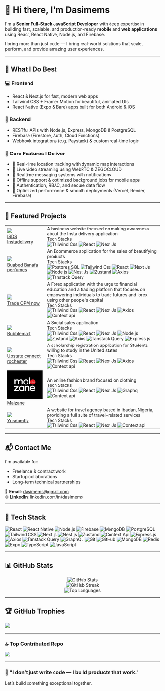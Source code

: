 # 👋 Hi there, I'm Dasimems

I'm a **Senior Full-Stack JavaScript Developer** with deep expertise in building fast, scalable, and production-ready **mobile** and **web applications** using React, React Native, Node.js, and Firebase.

I bring more than just code — I bring real-world solutions that scale, perform, and provide amazing user experiences.

---

## 🚀 What I Do Best

### 💻 Frontend
- React & Next.js for fast, modern web apps
- Tailwind CSS + Framer Motion for beautiful, animated UIs
- React Native (Expo & Bare) apps built for both Android & iOS

### 🧠 Backend
- RESTful APIs with Node.js, Express, MongoDB & PostgreSQL
- Firebase (Firestore, Auth, Cloud Functions)
- Webhook integrations (e.g. Paystack) & custom real-time logic

### 🔧 Core Features I Deliver
- 📍 Real-time location tracking with dynamic map interactions
- 🎥 Live video streaming using WebRTC & ZEGOCLOUD
- 💬 Realtime messaging systems with notifications
- 📲 Offline support & optimized background jobs for mobile apps
- 🔐 Authentication, RBAC, and secure data flow
- 🚀 Optimized performance & smooth deployments (Vercel, Render, Firebase)

---

## 📂 Featured Projects

<table>
  <tr>
    <td><a href="https://instadelivery.org" target="_blank"><img src="https://instadelivery.org/_next/static/media/logo.05c14fa1.svg" width="100%"/> <br /> ISDS Instadelivery</a></td>
    <td>A business website focused on making awareness about the Insta delivery application <br /> Tech Stacks<br /> 
<img src="https://img.shields.io/badge/-Tailwind%20CSS-06B6D4?logo=tailwind-css&logoColor=white&style=flat-square" alt="Tailwind Css" />
<img src="https://img.shields.io/badge/-React-61DAFB?logo=react&logoColor=white&style=flat-square" alt="React" />
<img src="https://img.shields.io/badge/-Next.js-000000?logo=next.js&logoColor=white&style=flat-square" alt="Next Js" /></td>
  </tr>
  <tr>
    <td><a href="https://banafa-94m3w.ondigitalocean.app" target="_blank"><img src="https://banafa-94m3w.ondigitalocean.app/meta_image.png" width="200"/> <br /> Buabed Banafa perfumes</a></td>
    <td>An Ecommerce application for the sales of beautifying products <br /> Tech Stacks<br /> 
      <img src="https://img.shields.io/badge/-PostgreSQL-336791?logo=postgresql&logoColor=white&style=flat-square" alt="Postgres SQL" />
<img src="https://img.shields.io/badge/-Tailwind%20CSS-06B6D4?logo=tailwind-css&logoColor=white&style=flat-square" alt="Tailwind Css" />
<img src="https://img.shields.io/badge/-React-61DAFB?logo=react&logoColor=white&style=flat-square" alt="React" />
<img src="https://img.shields.io/badge/-Next.js-000000?logo=next.js&logoColor=white&style=flat-square" alt="Next Js" />
<img src="https://img.shields.io/badge/-Node.js-339933?logo=node.js&logoColor=white&style=flat-square" alt="Node js" />
<img src="https://img.shields.io/badge/-Nest.js-E1214D?logo=nestjs&logoColor=white&style=flat-square" alt="Nest Js" />
<img src="https://img.shields.io/badge/-Zustand-808080?logo=zustand&logoColor=white&style=flat-square" alt="Zustand" />
<img src="https://img.shields.io/badge/-Axios-373747?logo=axios&logoColor=white&style=flat-square" alt="Axios" />
<img src="https://img.shields.io/badge/-Tanstack%20Query-F05937?logo=reactquery&logoColor=white&style=flat-square" alt="Tanstack Query" />
    </td>
  </tr>
<tr>
    <td><a href="https://www.tradeopmnow.com" target="_blank"><img src="https://www.tradeopmnow.com/_next/image?url=%2F_next%2Fstatic%2Fmedia%2FWhite-color.50975e37.png&w=64&q=75&dpl=dpl_BNa9h23kxBAiSncxYGrcovqFoJLu" width="200"/> <br /> Trade OPM now</a></td>
<td>A Forex application with the urge to financial education and a trading platform that focuses on empowering individuals to trade futures and forex using other people's capital <br /> Tech Stacks<br /> 
<img src="https://img.shields.io/badge/-Tailwind%20CSS-06B6D4?logo=tailwind-css&logoColor=white&style=flat-square" alt="Tailwind Css" />
<img src="https://img.shields.io/badge/-React-61DAFB?logo=react&logoColor=white&style=flat-square" alt="React" />
<img src="https://img.shields.io/badge/-Next.js-000000?logo=next.js&logoColor=white&style=flat-square" alt="Next Js" />
<img src="https://img.shields.io/badge/-Axios-373747?logo=axios&logoColor=white&style=flat-square" alt="Axios" />
<img src="https://img.shields.io/badge/-Context%20Api-61DAFB?logo=react&logoColor=white&style=flat-square" alt="Context api" /></td>
  </tr>
<tr>
    <td><a href="https://www.bubblemart.shop" target="_blank"><img src="https://bubblemart.shop/_next/static/media/logo.1d65f9f8.svg" width="200"/> <br /> Bubblemart</a></td>
<td>A Social sales application <br /> Tech Stacks<br /> 
<img src="https://img.shields.io/badge/-Tailwind%20CSS-06B6D4?logo=tailwind-css&logoColor=white&style=flat-square" alt="Tailwind Css" />
<img src="https://img.shields.io/badge/-React-61DAFB?logo=react&logoColor=white&style=flat-square" alt="React" />
<img src="https://img.shields.io/badge/-Next.js-000000?logo=next.js&logoColor=white&style=flat-square" alt="Next Js" />
<img src="https://img.shields.io/badge/-Node.js-339933?logo=node.js&logoColor=white&style=flat-square" alt="Node js" />
<img src="https://img.shields.io/badge/-Zustand-808080?logo=zustand&logoColor=white&style=flat-square" alt="Zustand" />
<img src="https://img.shields.io/badge/-Axios-373747?logo=axios&logoColor=white&style=flat-square" alt="Axios" />
<img src="https://img.shields.io/badge/-Tanstack%20Query-F05937?logo=reactquery&logoColor=white&style=flat-square" alt="Tanstack Query" />
<img src="https://img.shields.io/badge/-Express.js-FFFFFF?logo=express&logoColor=black&style=flat-square" alt="Express js" /></td>
  </tr>
  <tr>
    <td><a href="https://www.upstateconnectrochester.com/" target="_blank"><img src="https://www.upstateconnectrochester.com/_next/image?url=%2F_next%2Fstatic%2Fmedia%2Ffavicon.95910884.png&w=48&q=75" width="200"/> <br /> Upstate connect rochester</a></td>
<td>A scholarship registration application for Students willing to study in the United states <br /> Tech Stacks<br /> 
<img src="https://img.shields.io/badge/-Tailwind%20CSS-06B6D4?logo=tailwind-css&logoColor=white&style=flat-square" alt="Tailwind Css" />
<img src="https://img.shields.io/badge/-React-61DAFB?logo=react&logoColor=white&style=flat-square" alt="React" />
<img src="https://img.shields.io/badge/-Next.js-000000?logo=next.js&logoColor=white&style=flat-square" alt="Next Js" />
<img src="https://img.shields.io/badge/-Axios-373747?logo=axios&logoColor=white&style=flat-square" alt="Axios" />
<img src="https://img.shields.io/badge/-Context%20Api-61DAFB?logo=react&logoColor=white&style=flat-square" alt="Context api" /></td>
  </tr>
  <tr>
    <td><a href="https://www.maizane.com/" target="_blank"><img src="https://github.com/dasimems/dasimems/blob/main/maizane.png?raw=true" width="200"/> <br /> Maizane</a></td>
<td>An online fashion brand focused on clothing <br /> Tech Stacks<br /> 
<img src="https://img.shields.io/badge/-Tailwind%20CSS-06B6D4?logo=tailwind-css&logoColor=white&style=flat-square" alt="Tailwind Css" />
<img src="https://img.shields.io/badge/-React-61DAFB?logo=react&logoColor=white&style=flat-square" alt="React" />
<img src="https://img.shields.io/badge/-Next.js-000000?logo=next.js&logoColor=white&style=flat-square" alt="Next Js" />
<img src="https://img.shields.io/badge/-GraphQL-DE34A6?logo=graphql&logoColor=white&style=flat-square" alt="Graphql" />
<img src="https://img.shields.io/badge/-Context%20Api-61DAFB?logo=react&logoColor=white&style=flat-square" alt="Context api" /></td>
  </tr>
 <tr>
    <td><a href="https://www.yusdamfly.com/" target="_blank"><img src="https://yusdamfly.com/_next/image?url=%2F_next%2Fstatic%2Fmedia%2Fyusdam-logo.0dfce501.png&w=128&q=75" width="200"/> <br /> Yusdamfly</a></td>
<td>A website for travel agency based in Ibadan, Nigeria, providing a full suite of travel-related services<br /> Tech Stacks<br /> 
<img src="https://img.shields.io/badge/-Tailwind%20CSS-06B6D4?logo=tailwind-css&logoColor=white&style=flat-square" alt="Tailwind Css" />
<img src="https://img.shields.io/badge/-React-61DAFB?logo=react&logoColor=white&style=flat-square" alt="React" />
<img src="https://img.shields.io/badge/-Next.js-000000?logo=next.js&logoColor=white&style=flat-square" alt="Next Js" />
<img src="https://img.shields.io/badge/-Context%20Api-61DAFB?logo=react&logoColor=white&style=flat-square" alt="Context api" /></td>
  </tr>
<!--   <tr>
    <td><a href="https://play.dasimems.tech" target="_blank"><img src="https://play.dasimems.tech/meta.png" width="100%"/></a></td>
  </tr> -->
</table>

---

## 📬 Contact Me

I'm available for:
- Freelance & contract work
- Startup collaborations
- Long-term technical partnerships

📧 **Email**: [dasimems@gmail.com](mailto:dasimems@gmail.com)  
🌐 **LinkedIn**: [linkedin.com/in/dasimems](https://linkedin.com/in/dasimems)

---

## 🧠 Tech Stack

![React](https://img.shields.io/badge/-React-61DAFB?logo=react&logoColor=white&style=flat-square)
![React Native](https://img.shields.io/badge/-React%20Native-61DAFB?logo=react&logoColor=white&style=flat-square)
![Node.js](https://img.shields.io/badge/-Node.js-339933?logo=node.js&logoColor=white&style=flat-square)
![Firebase](https://img.shields.io/badge/-Firebase-FFCA28?logo=firebase&logoColor=white&style=flat-square)
![MongoDB](https://img.shields.io/badge/-MongoDB-47A248?logo=mongodb&logoColor=white&style=flat-square)
![PostgreSQL](https://img.shields.io/badge/-PostgreSQL-336791?logo=postgresql&logoColor=white&style=flat-square)
![Tailwind CSS](https://img.shields.io/badge/-Tailwind%20CSS-06B6D4?logo=tailwind-css&logoColor=white&style=flat-square)
![Next.js](https://img.shields.io/badge/-Next.js-000000?logo=next.js&logoColor=white&style=flat-square)
![Nest.js](https://img.shields.io/badge/-Nest.js-E1214D?logo=nestjs&logoColor=white&style=flat-square)
![Zustand](https://img.shields.io/badge/-Zustand-808080?logo=zustand&logoColor=white&style=flat-square)
![Context Api](https://img.shields.io/badge/-Context%20Api-61DAFB?logo=react&logoColor=white&style=flat-square)
![Express.js](https://img.shields.io/badge/-Express.js-FFFFFF?logo=express&logoColor=black&style=flat-square)
![Axios](https://img.shields.io/badge/-Axios-373747?logo=axios&logoColor=white&style=flat-square)
![Tanstack Query](https://img.shields.io/badge/-Tanstack%20Query-F05937?logo=reactquery&logoColor=white&style=flat-square)
![GraphQL](https://img.shields.io/badge/-GraphQL-DE34A6?logo=graphql&logoColor=white&style=flat-square)
![Git](https://img.shields.io/badge/-Git-F05033?logo=git&logoColor=white&style=flat-square)
![GitHub](https://img.shields.io/badge/-Github-121011?logo=github&logoColor=white&style=flat-square)
![MongoDB](https://img.shields.io/badge/-MongoDB-4ea94b?logo=mongodb&logoColor=white&style=flat-square)
![Redis](https://img.shields.io/badge/-Redis-DD0031?logo=redis&logoColor=white&style=flat-square)
![Expo](https://img.shields.io/badge/-Expo-1C1E24?logo=expo&logoColor=#D04A37&style=flat-square)
![TypeScript](https://img.shields.io/badge/-Typescript-007ACC?logo=typescript&logoColor=white&style=flat-square)
![JavaScript](https://img.shields.io/badge/-Javascript-323330?logo=javascript&logoColor=F7DF1E&style=flat-square)

---

## 📊 GitHub Stats

 <p align="center">
  <img src="https://github-readme-stats.vercel.app/api?username=dasimems&show_icons=true&theme=radical" alt="GitHub Stats" />
  <br/>
  <img src="https://nirzak-streak-stats.vercel.app/?user=dasimems&theme=radical&hide_border=true" alt="GitHub Streak" />
  <br/>
  <img src="https://github-readme-stats.vercel.app/api/top-langs/?username=dasimems&layout=compact&theme=radical" alt="Top Languages" />
</p>

---

## 🏆 GitHub Trophies
![](https://github-profile-trophy.vercel.app/?username=dasimems&theme=radical&no-frame=false&no-bg=true&margin-w=4)

---

### 🔝 Top Contributed Repo
![](https://github-contributor-stats.vercel.app/api?username=dasimems&limit=5&theme=dark&combine_all_yearly_contributions=true)

---

### 🧭 "I don’t just write code — I build products that work."

Let’s build something exceptional together.
